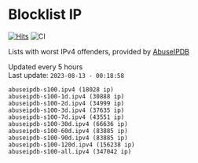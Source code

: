 # Blocklist IP

[![Hits](https://hits.seeyoufarm.com/api/count/incr/badge.svg?url=https%3A%2F%2Fgithub.com%2Fborestad%2Fblocklist-ip%2F&count_bg=%2379C83D&title_bg=%23555555&icon=&icon_color=%23E7E7E7&title=hits&edge_flat=false)](https://hits.seeyoufarm.com)  ![CI](https://img.shields.io/github/workflow/status/borestad/blocklist-ip/CI?style=flat-square)

Lists with worst IPv4 offenders, provided by [AbuseIPDB](https://www.abuseipdb.com/)

<!-- FOOTER-PLACEHOLDER -->
Updated every 5 hours<br>
Last update: `2023-08-13 - 00:18:58`
```
abuseipdb-s100.ipv4 (18028 ip)
abuseipdb-s100-1d.ipv4 (30888 ip)
abuseipdb-s100-2d.ipv4 (34999 ip)
abuseipdb-s100-3d.ipv4 (37635 ip)
abuseipdb-s100-7d.ipv4 (43551 ip)
abuseipdb-s100-30d.ipv4 (66636 ip)
abuseipdb-s100-60d.ipv4 (83885 ip)
abuseipdb-s100-90d.ipv4 (83885 ip)
abuseipdb-s100-120d.ipv4 (156238 ip)
abuseipdb-s100-all.ipv4 (347042 ip)
```
